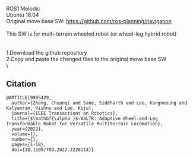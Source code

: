 ROS1 Melodic
\
Ubuntu 18.04
\
Original move base SW: https://github.com/ros-planning/navigation
\
\
This SW is for multi-terrain wheeled robot (or wheel-leg hybrid robot) 
\
\
\
1.Download the github repository
\
2.Copy and paste the changed files to the original move base SW
\
\
## Citation
```
@ARTICLE{9985429,
  author={Zheng, Chuanqi and Sane, Siddharth and Lee, Kangneoung and Kalyanram, Vishnu and Lee, Kiju},
  journal={IEEE Transactions on Robotics}, 
  title={$\mathbf{\alpha }$-WaLTR: Adaptive Wheel-and-Leg Transformable Robot for Versatile Multiterrain Locomotion}, 
  year={2022},
  volume={},
  number={},
  pages={1-18},
  doi={10.1109/TRO.2022.3226114}}
```
